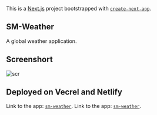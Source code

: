This is a [Next.js](https://nextjs.org/) project bootstrapped with [`create-next-app`](https://github.com/vercel/next.js/tree/canary/packages/create-next-app).

## SM-Weather

A global weather application.

## Screenshort

![scr](https://user-images.githubusercontent.com/60422984/203816096-bc6023e5-64e7-4193-a465-f0797ca3aebc.jpg)


## Deployed on Vecrel and Netlify
Link to the app: [`sm-weather`](https://sm-weather.vercel.app/).
Link to the app: [`sm-weather`](https://sm-weather-global.netlify.app/).